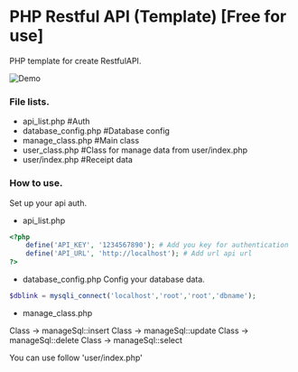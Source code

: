 # PHP Restful API (Template) [Free for use]
PHP template for create RestfulAPI.

![Demo](https://www.img.in.th/images/539e346d2e69d94638fc5894532b7a98.png)

### File lists.
- api_list.php #Auth
- database_config.php #Database config
- manage_class.php #Main class
- user_class.php #Class for manage data from user/index.php
- user/index.php #Receipt data

### How to use.
Set up your api auth.
- api_list.php
```php
<?php
    define('API_KEY', '1234567890'); # Add you key for authentication
    define('API_URL', 'http://localhost'); # Add url api url
?>
```

- database_config.php 
Config your database data.
```php
$dblink = mysqli_connect('localhost','root','root','dbname');
```

- manage_class.php 

Class -> manageSql::insert
Class -> manageSql::update
Class -> manageSql::delete
Class -> manageSql::select

You can use follow 'user/index.php'


